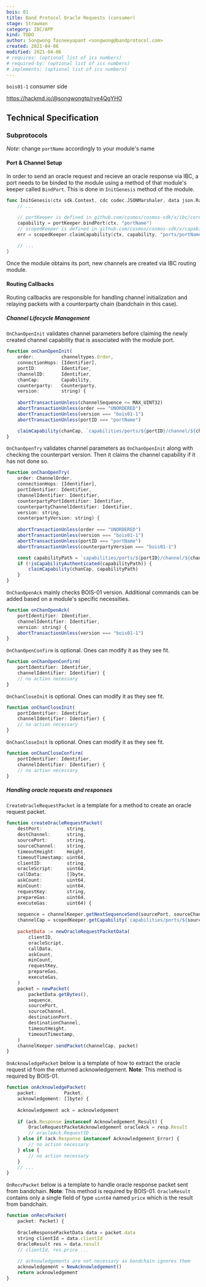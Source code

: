 ```yaml
---
bois: 01
title: Band Protocol Oracle Requests (consumer)
stage: Strawman
category: IBC/APP
kind: TODO
author: Songwong Tasneeyapant <songwong@bandprotocol.com>
created: 2021-04-06
modified: 2021-04-06
# requires: (optional list of ics numbers)
# required-by: (optional list of ics numbers)
# implements: (optional list of ics numbers)
---
```


`bois01-1` consumer side

<https://hackmd.io/@songwongtp/rye4QgYHO>

## Technical Specification

### Subprotocols

*Note*: change `portName` accordingly to your module's name

#### Port & Channel Setup

In order to send an oracle request and recieve an oracle response via IBC, a port needs to be binded to the module using a method of that module's keeper called `BindPort`. This is done in `InitGenesis` method of the module.

```go
func InitGenesis(ctx sdk.Context, cdc codec.JSONMarshaler, data json.RawMessage) []abci.ValidatorUpdate {
    // ...

    // portKeeper is defined in github.com/cosmos/cosmos-sdk/x/ibc/core/05-port/keeper
    capability = portKeeper.bindPort(ctx, "portName")
    // scopedKeeper is defined in github.com/cosmos/cosmos-sdk/x/capability/keeper
    err = scopedKeeper.claimCapability(ctx, capability, "ports/portName")
    
    // ...
}
```

Once the module obtains its port, new channels are created via IBC routing module.

#### Routing Callbacks

Routing callbacks are responsible for handling channel initialization and relaying packets with a counterparty chain (bandchain in this case).

##### Channel Lifecycle Management


`OnChanOpenInit` validates channel parameters before claiming the newly created channel capability that is associated with the module port.
```javascript
function onChanOpenInit(
    order:          channeltypes.Order,
    connectionHops: [Identifier],
    portID:         Identifier,
    channelID:      Identifier,
    chanCap:        Capability,
    counterparty:   Counterparty,
    version:        string) {
    
    abortTransactionUnless(channelSequence <= MAX_UINT32)
    abortTransactionUnless(order === "UNORDERED")
    abortTransactionUnless(version === "bois01-1")
    abortTransactionUnless(portID === "portName")

    claimCapability(chanCap, `capabilities/ports/${portID}/channel/${channelID}`)
}
```

`OnChanOpenTry` validates channel parameters as `OnChanOpenInit` along with checking the counterpart version. Then it claims the channel capability if it has not done so.
```javascript 
function onChanOpenTry(
    order: ChannelOrder,
    connectionHops: [Identifier],
    portIdentifier: Identifier,
    channelIdentifier: Identifier,
    counterpartyPortIdentifier: Identifier,
    counterpartyChannelIdentifier: Identifier,
    version: string,
    counterpartyVersion: string) {
    
    abortTransactionUnless(order === "UNORDERED")
    abortTransactionUnless(version === "bois01-1")
    abortTransactionUnless(portID === "portName")
    abortTransactionUnless(counterpartyVersion === "bois01-1")

    const capabilityPath = `capabilities/ports/${portID}/channel/${channelID}`
    if (!isCapabilityAuthenticated(capabilityPath)) {
        claimCapability(chanCap, capabilityPath)
    }
}
```

`OnChanOpenAck` mainly checks BOIS-01 version. Additional commands can be added based on a module's specific necessities. 
```javascript
function onChanOpenAck(
    portIdentifier: Identifier,
    channelIdentifier: Identifier,
    version: string) {
    abortTransactionUnless(version === "bois01-1")
}
```

`OnChanOpenConfirm` is optional. Ones can modify it as they see fit.
```javascript
function onChanOpenConfirm(
    portIdentifier: Identifier,
    channelIdentifier: Identifier) {
    // no action necessary
}
```

`OnChanCloseInit` is optional. Ones can modify it as they see fit.
```javascript
function onChanCloseInit(
    portIdentifier: Identifier,
    channelIdentifier: Identifier) {
    // no action necessary
}
```

`OnChanCloseInit` is optional. Ones can modify it as they see fit.
```javascript 
function onChanCloseConfirm(
    portIdentifier: Identifier,
    channelIdentifier: Identifier) {
    // no action necessary
}
```

##### Handling oracle requests and responses

`CreateOracleRequestPacket` is a template for a method to create an oracle request packet. 
```javascript 
function createOracleRequestPacket(
    destPort:         string,
    destChannel:      string,
    sourcePort:       string,
    sourceChannel:    string,
    timeoutHeight:    Height,
    timeoutTimestamp: uint64,
    clientID:         string,
    oracleScript:     uint64,
    callData:         []byte,
    askCount:         uint64,
    minCount:         uint64,
    requestKey:       string,
    prepareGas:       uint64,
    executeGas:       uint64) {
    
    sequence = channelKeeper.getNextSequenceSend(sourcePort, sourceChannel)
    channelCap = scopedKeeper.getCapability(`capabilities/ports/${sourcePort}/channel/${sourceChannel}`)
    
    packetData := newOracleRequestPacketData(
        clientID, 
        oracleScript, 
        callData, 
        askCount, 
        minCount, 
        requestKey, 
        prepareGas, 
        executeGas, 
    )
    packet = newPacket(
        packetData.getBytes(),
        sequence,
        sourcePort,
        sourceChannel,
        destinationPort,
        destinationChannel,
        timeoutHeight,
        timeoutTimestamp,
    )
    channelKeeper.sendPacket(channelCap, packet)
}
```

`OnAcknowledgePacket` below is a template of how to extract the oracle request id from the returned acknowledgement. **Note**: This method is required by BOIS-01.
```javascript
function onAcknowledgePacket(
    packet:          Packet,
    acknowledgement: []byte) {
    
    Acknowledgement ack = acknowledgement
    
    if (ack.Response instanceof Acknowledgement_Result) {
        OracleRequestPacketAcknowledgement oracleAck = resp.Result
        // oracleAck.RequestID ...
    } else if (ack.Response instanceof Acknowledgement_Error) {
        // no action necessary
    } else {
        // no action necessary
    }
    // ...
}
```

`OnRecvPacket` below is a template to handle oracle response packet sent from bandchain. **Note**: This method is required by BOIS-01. `OracleResult` contains only a single field of type `uint64` named `price` which is the result from bandchain. 

```javascript
function onRecvPacket(
    packet: Packet) {
    
    OracleResponsePacketData data = packet.data
    string clientId = data.clientId 
    OracleResult res = data.result
    // clientId, res.price ...
    
    // acknowledgements are not necessary as bandchain ignores them
    acknowledgement = NewAcknowledgement()
    return acknowledgement
}
```
